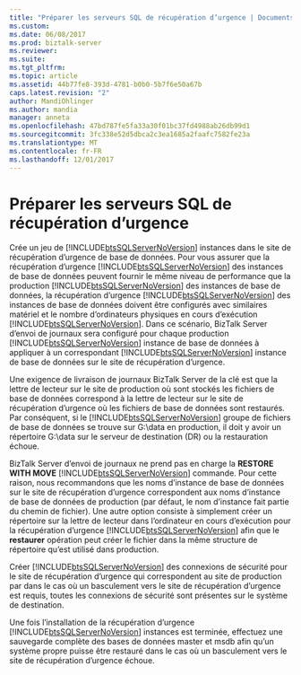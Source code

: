 ```yaml
---
title: "Préparer les serveurs SQL de récupération d’urgence | Documents Microsoft"
ms.custom: 
ms.date: 06/08/2017
ms.prod: biztalk-server
ms.reviewer: 
ms.suite: 
ms.tgt_pltfrm: 
ms.topic: article
ms.assetid: 44b77fe8-393d-4781-b0b0-5b7f6e50a67b
caps.latest.revision: "2"
author: MandiOhlinger
ms.author: mandia
manager: anneta
ms.openlocfilehash: 47bd787fe5fa33a30f01bc37fd4988ab26db99d1
ms.sourcegitcommit: 3fc338e52d5dbca2c3ea1685a2faafc7582fe23a
ms.translationtype: MT
ms.contentlocale: fr-FR
ms.lasthandoff: 12/01/2017
---
```

# <a name="preparing-the-disaster-recovery-sql-servers"></a>Préparer les serveurs SQL de récupération d’urgence
Crée un jeu de [!INCLUDE[btsSQLServerNoVersion](../includes/btssqlservernoversion-md.md)] instances dans le site de récupération d’urgence de base de données. Pour vous assurer que la récupération d’urgence [!INCLUDE[btsSQLServerNoVersion](../includes/btssqlservernoversion-md.md)] des instances de base de données peuvent fournir le même niveau de performance que la production [!INCLUDE[btsSQLServerNoVersion](../includes/btssqlservernoversion-md.md)] des instances de base de données, la récupération d’urgence [!INCLUDE[btsSQLServerNoVersion](../includes/btssqlservernoversion-md.md)] des instances de base de données doivent être configurés avec similaires matériel et le nombre d’ordinateurs physiques en cours d’exécution [!INCLUDE[btsSQLServerNoVersion](../includes/btssqlservernoversion-md.md)]. Dans ce scénario, BizTalk Server d’envoi de journaux sera configuré pour chaque production [!INCLUDE[btsSQLServerNoVersion](../includes/btssqlservernoversion-md.md)] instance de base de données à appliquer à un correspondant [!INCLUDE[btsSQLServerNoVersion](../includes/btssqlservernoversion-md.md)] instance de base de données sur le site de récupération d’urgence.  
  
 Une exigence de livraison de journaux BizTalk Server de la clé est que la lettre de lecteur sur le site de production où sont stockés les fichiers de base de données correspond à la lettre de lecteur sur le site de récupération d’urgence où les fichiers de base de données sont restaurés. Par conséquent, si le [!INCLUDE[btsSQLServerNoVersion](../includes/btssqlservernoversion-md.md)] groupe de fichiers de base de données se trouve sur G:\data en production, il doit y avoir un répertoire G:\data sur le serveur de destination (DR) ou la restauration échoue.  
  
 BizTalk Server d’envoi de journaux ne prend pas en charge la **RESTORE WITH MOVE** [!INCLUDE[btsSQLServerNoVersion](../includes/btssqlservernoversion-md.md)] commande. Pour cette raison, nous recommandons que les noms d’instance de base de données sur le site de récupération d’urgence correspondent aux noms d’instance de base de données de production (par défaut, le nom d’instance fait partie du chemin de fichier). Une autre option consiste à simplement créer un répertoire sur la lettre de lecteur dans l’ordinateur en cours d’exécution pour la récupération d’urgence [!INCLUDE[btsSQLServerNoVersion](../includes/btssqlservernoversion-md.md)] afin que le **restaurer** opération peut créer le fichier dans la même structure de répertoire qu’est utilisé dans production.  
  
 Créer [!INCLUDE[btsSQLServerNoVersion](../includes/btssqlservernoversion-md.md)] des connexions de sécurité pour le site de récupération d’urgence qui correspondent au site de production par dans le cas où un basculement vers le site de récupération d’urgence est requis, toutes les connexions de sécurité sont présentes sur le système de destination.  
  
 Une fois l’installation de la récupération d’urgence [!INCLUDE[btsSQLServerNoVersion](../includes/btssqlservernoversion-md.md)] instances est terminée, effectuez une sauvegarde complète des bases de données master et msdb afin qu’un système propre puisse être restauré dans le cas où un basculement vers le site de récupération d’urgence échoue.